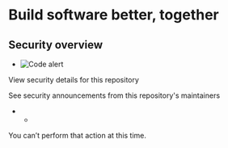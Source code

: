 # Build software better, together

## Security overview

*  ![Code alert](https://github.githubassets.com/images/modules/site/icons/security-admin.svg)

  View security details for this repository

  See security announcements from this repository's maintainers

* * 
 You can’t perform that action at this time. 

